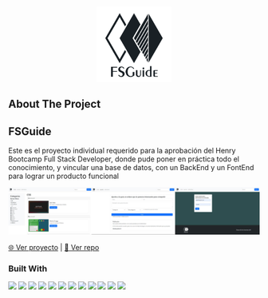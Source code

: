 <!-- PROJECT LOGO -->
<br />
<p align="center">
  <a https://jeremias-jalil.github.io/fs-guide/">
    <img src="https://github.com/jeremias-jalil/fs-guide/blob/master/src/logo-oscuro.png" alt="Logo" width="150" height="150">
  </a>


<!-- ABOUT THE PROJECT -->
## About The Project

## FSGuide


<p>Este es el proyecto individual requerido para la aprobación del Henry Bootcamp Full Stack Developer, donde pude poner en práctica todo el conocimiento, y vincular una base de datos, con un BackEnd y un FontEnd para lograr un producto funcional</p>

<img src="https://github.com/jeremias-jalil/jeremias-jalil/raw/main/images/fsGuideCapt.jpg"  />

<a href="https://jeremias-jalil.github.io/fs-guide/" target="_blank">🌐 Ver proyecto</a> | <a href="https://github.com/jeremias-jalil/fs-guide" target="_blank"> 📂 Ver repo</a>


### Built With
<img src = "https://img.shields.io/badge/-HTML5-E34F26?style=flat&logo=html5&logoColor=white"> <img src = "https://img.shields.io/badge/-CSS3-1572B6?style=flat&logo=css3&logoColor=white"> <img src="https://img.shields.io/badge/-React-000000?style=flat&logo=react&logoColor=00c8ff">
<img src="https://img.shields.io/badge/-Redux-764ABC?style=flat&logo=redux&logoColor=white "> <img src="https://img.shields.io/badge/-Bootstrap-563D7C?style=flat&logo=bootstrap&logoColor=white "> <img src="https://img.shields.io/badge/-Express.js-787878?style=flat"> <img src="https://img.shields.io/badge/-Node.js-3C873A?style=flat&logo=Node.js&logoColor=white"> <img src="https://img.shields.io/badge/-PostgreSQL-31648C?style=flat&logo=postgresql&logoColor=FFFFFF"> <img src="https://img.shields.io/badge/-Sequelize-399AF3?style=flat&logo=sequelize&logoColor=FFFFFF"> <img src="http://img.shields.io/badge/-Git-F1502F?style=flat&logo=git&logoColor=FFFFFF"> <img src="http://img.shields.io/badge/-Github-000000?style=flat&logo=github&logoColor=FFFFFF"> <img src="http://img.shields.io/badge/-Heroku-430098?style=flat&logo=heroku&logoColor=white">



